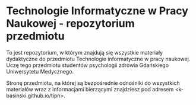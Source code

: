 # Technologie Informatyczne w Pracy Naukowej - repozytorium przedmiotu
To jest repozytorium, w którym znajdują się wszystkie materiały dydaktyczne do przedmiotu Technologie informatyczne w pracy naukowej. Uczę tego przedmiotu studentów psychologii zdrowia Gdańskiego Uniwersytetu Medycznego.

Stronę przedmiotu, na której są bezpośrednie odnośniki do wszystkich materiałów wraz z informacjami bierzącymi znajdziesz pod adresem <k-basinski.github.io/tipn>.
